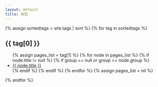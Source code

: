```yaml
---
layout: default
title: 标签
---
```


<div class="well article">
{% assign sortedtags = site.tags | sort %}
{% for tag in sortedtags %}
    <a id="{{ tag[0] }}" style="position: relative; top: -50px"></a>
    <h2>{{ tag[0] }}</h2>
    <ul>
        {% assign pages_list = tag[1] %}
        {% for node in pages_list %}
            {% if node.title != null %}
            {% if group == null or group == node.group %}
                <li>
                    <div style="margin: 0; padding: 0">
                        <a href="{{ site.baseurl}}{{ node.url }}"> {{ node.title }}</a>
                    </div>
                </li>
            {% endif %}
            {% endif %}
        {% endfor %}
        {% assign pages_list = nil %}
    </ul>
{% endfor %}    
</div>
